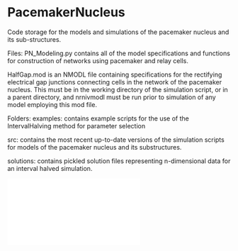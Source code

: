 # PacemakerNucleus
Code storage for the models and simulations of the pacemaker nucleus and its sub-structures.

Files:
PN_Modeling.py contains all of the model specifications and functions for construction of networks using pacemaker and relay cells.

HalfGap.mod is an NMODL file containing specifications for the rectifying electrical gap junctions connecting cells in the network of the pacemaker nucleus. This must be in the working directory of the simulation script, or in a parent directory, and nrnivmodl must be run prior to simulation of any model employing this mod file.


Folders:
examples: contains example scripts for the use of the IntervalHalving method for parameter selection

src: contains the most recent up-to-date versions of the simulation scripts for models of the pacemaker nucleus and its substructures.

solutions: contains pickled solution files representing n-dimensional data for an interval halved simulation.

![Closed boundary in 2 dimensions [EK, gK] for sustained, spontaneous oscillations of an isolated pacemaker cell.](images/pacemaker_cell_func_Nx_15_Ny_20_Nit_6.pdf)
